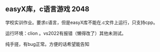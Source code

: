 ## easyX库，c语言游戏 2048

学校实训作业。要求c语言，但是easyX库不能在.c文件上运行，只支持cpp。

运行环境：clion 。vs2022有报错（懒得改了）其他未测试。

纯手搓，有bug正常。方便的话希望能告知